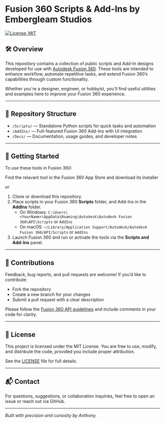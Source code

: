# Fusion 360 Scripts & Add-Ins by Embergleam Studios

[![License: MIT](https://img.shields.io/badge/License-MIT-yellow.svg)](https://opensource.org/licenses/MIT)

## 🛠 Overview

This repository contains a collection of public scripts and Add-In designs developed for use with [Autodesk Fusion 360](https://www.autodesk.com/products/fusion-360/overview). These tools are intended to enhance workflow, automate repetitive tasks, and extend Fusion 360’s capabilities through custom functionality.

Whether you're a designer, engineer, or hobbyist, you'll find useful utilities and examples here to improve your Fusion 360 experience.

---

## 📁 Repository Structure

- `/Scripts/` — Standalone Python scripts for quick tasks and automation
- `/AddIns/` — Full-featured Fusion 360 Add-Ins with UI integration
- `/Docs/` — Documentation, usage guides, and developer notes

---

## 🚀 Getting Started

To use these tools in Fusion 360:

Find the relavant tool in the Fusion 360 App Store and download its installer

_or_

1. Clone or download this repository.
2. Place scripts in your Fusion 360 **Scripts** folder, and Add-Ins in the **AddIns** folder.
   - On Windows: `C:\Users\<YourName>\AppData\Roaming\Autodesk\Autodesk Fusion 360\API\Scripts` or `AddIns`
   - On macOS: `~/Library/Application Support/Autodesk/Autodesk Fusion 360/API/Scripts` or `AddIns`
3. Launch Fusion 360 and run or activate the tools via the **Scripts and Add-Ins** panel.

---

## 🤝 Contributions

Feedback, bug reports, and pull requests are welcome! If you’d like to contribute:

- Fork the repository
- Create a new branch for your changes
- Submit a pull request with a clear description

Please follow the [Fusion 360 API guidelines](https://help.autodesk.com/view/fusion360/ENU/?guid=GUID-3A5F3E2F-9B4C-4E8E-9B9C-3A1F3E2F9B4C) and include comments in your code for clarity.

---

## 📜 License

This project is licensed under the MIT License. You are free to use, modify, and distribute the code, provided you include proper attribution.

See the [LICENSE](LICENSE) file for full details.

---

## 📬 Contact

For questions, suggestions, or collaboration inquiries, feel free to open an issue or reach out via GitHub.

---

*Built with precision and curiosity by Anthony.*
